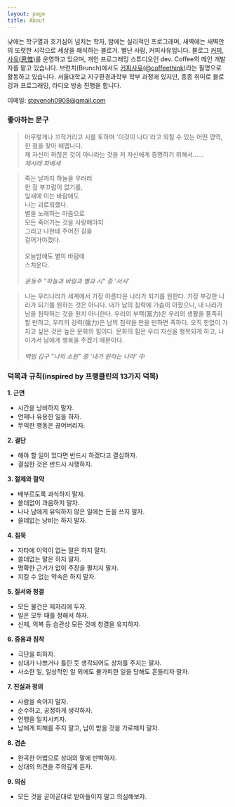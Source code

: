 ```yaml
---
layout: page
title: About
---
```

낮에는 학구열과 호기심이 넘치는 학자, 밤에는 실리적인 프로그래머, 새벽에는 새벽만의 또렷한 시각으로 세상을 해석하는 블로거. 별난 사람, 커피사유입니다.
블로그 [커피, 사유(思惟)](https://stevenoh0908.kro.kr/blog)를 운영하고 있으며, 개인 프로그래밍 스튜디오인 dev. Coffee의 메인 개발자를 맡고 있습니다. 브런치(Brunch)에서도 [커피사유(@coffeethink)](https://brunch.co.kr/@coffeethink)라는 필명으로 활동하고 있습니다.
서울대학교 지구환경과학부 학부 과정에 있지만, 종종 취미로 블로깅과 프로그래밍, 라디오 방송 진행을 합니다.

이메일: <a href="mailto:stevenoh0908@gmail.com">stevenoh0908@gmail.com</a>

### 좋아하는 문구

> 아무렇게나 끄적거리고 시를 토하며 '이것이 나다'라고 외칠 수 있는 어떤 영역, 한 점을 찾아 헤맵니다.<br>
> 제 자신이 하찮은 것이 아니라는 것을 저 자신에게 증명하기 위해서......<br>
> _체사레 파베세_

> 죽는 날까지 하늘을 우러러<br>
> 한 점 부끄럼이 없기를,<br>
> 잎새에 이는 바람에도<br>
> 나는 괴로워했다.<br>
> 별을 노래하는 마음으로<br>
> 모든 죽어가는 것을 사랑해야지<br>
> 그리고 나한테 주어진 길을<br>
> 걸어가야겠다.<br><br>
> 오늘밤에도 별이 바람에<br>
> 스치운다.<br><br>
> _윤동주 "하늘과 바람과 별과 시" 중 '서시'_

> 나는 우리나라가 세계에서 가장 아름다운 나라가 되기를 원한다. 가장 부강한 나라가 되기를 원하는 것은 아니다. 내가 남의 침략에 가슴이 아팠으니, 내 나라가 남을 침략하는 것을 원치 아니한다. 우리의 부력(富力)은 우리의 생활을 풍족히 할 만하고, 우리의 강력(强力)은 남의 침략을 만을 만하면 족하다. 오직 한없이 가지고 싶은 것은 높은 문화의 힘이다. 문화의 힘은 우리 자신을 행복되게 하고, 나아가서 남에게 행복을 주겠기 때문이다.<br><br>
> _백범 김구 "나의 소원" 중 '내가 원하는 나라' 中_

### 덕목과 규칙(inspired by 프랭클린의 13가지 덕목)

**1. 근면**<br>
* 시간을 낭비하지 말자.
* 언제나 유용한 일을 하자.
* 무익한 행동은 끊어버리자.

**2. 결단**<br>
* 해야 할 일이 있다면 반드시 하겠다고 결심하자.
* 결심한 것은 반드시 시행하자.

**3. 절제와 절약**<br>
* 배부르도록 과식하지 말자.
* 쓸데없이 과음하지 말자.
* 나나 남에게 유익하지 않은 일에는 돈을 쓰지 말자.
* 쓸데없는 낭비는 하지 말자.

**4. 침묵**<br>
* 자타에 이익이 없는 말은 하지 말자.
* 쓸데없는 말은 하지 말자.
* 명확한 근거가 없이 주장을 펼치지 말자.
* 지킬 수 없는 약속은 하지 말자.

**5. 질서와 청결**<br>
* 모든 물건은 제자리에 두자.
* 일은 모두 때를 정해서 하자.
* 신체, 의복 등 습관상 모든 것에 청결을 유지하자.

**6. 중용과 침착**<br>
* 극단을 피하자.
* 상대가 나쁘거나 틀린 듯 생각되어도 상처를 주지는 말자.
* 사소한 일, 일상적인 일 외에도 불가피한 일을 당해도 흔들리자 말자.

**7. 진실과 정의**<br>
* 사람을 속이지 말자.
* 순수하고, 공정하게 생각하자.
* 언행을 일치시키자.
* 남에게 피해를 주지 말고, 남이 받을 것을 가로채지 말자.

**8. 겸손**<br>
* 완곡한 어법으로 상대의 말에 반박하자.
* 상대의 의견을 주의깊게 듣자.

**9. 의심**<br>
* 모든 것을 곧이곧대로 받아들이지 말고 의심해보자.
